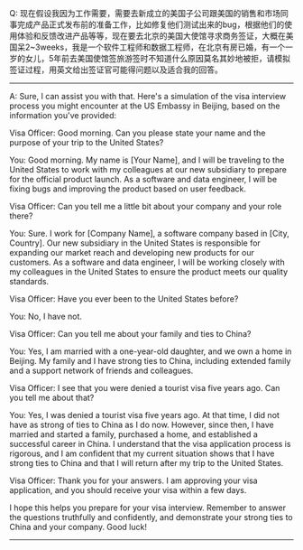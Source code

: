 Q: 现在假设我因为工作需要，需要去新成立的美国子公司跟美国的销售和市场同事完成产品正式发布前的准备工作，比如修复他们测试出来的bug，根据他们的使用体验和反馈改进产品等等，现在要去北京的美国大使馆寻求商务签证，大概在美国呆2~3weeks，我是一个软件工程师和数据工程师，在北京有房已婚，有一个一岁的女儿，5年前去美国使馆签旅游签时不知道什么原因莫名其妙地被拒，请模拟签证过程，用英文给出签证官可能得问题以及适合我的回答。

---

A: Sure, I can assist you with that. Here's a simulation of the visa interview process you might encounter at the US Embassy in Beijing, based on the information you've provided:

Visa Officer: Good morning. Can you please state your name and the purpose of your trip to the United States?

You: Good morning. My name is \[Your Name\], and I will be traveling to the United States to work with my colleagues at our new subsidiary to prepare for the official product launch. As a software and data engineer, I will be fixing bugs and improving the product based on user feedback.

Visa Officer: Can you tell me a little bit about your company and your role there?

You: Sure. I work for \[Company Name\], a software company based in \[City, Country\]. Our new subsidiary in the United States is responsible for expanding our market reach and developing new products for our customers. As a software and data engineer, I will be working closely with my colleagues in the United States to ensure the product meets our quality standards.

Visa Officer: Have you ever been to the United States before?

You: No, I have not.

Visa Officer: Can you tell me about your family and ties to China?

You: Yes, I am married with a one-year-old daughter, and we own a home in Beijing. My family and I have strong ties to China, including extended family and a support network of friends and colleagues.

Visa Officer: I see that you were denied a tourist visa five years ago. Can you tell me about that?

You: Yes, I was denied a tourist visa five years ago. At that time, I did not have as strong of ties to China as I do now. However, since then, I have married and started a family, purchased a home, and established a successful career in China. I understand that the visa application process is rigorous, and I am confident that my current situation shows that I have strong ties to China and that I will return after my trip to the United States.

Visa Officer: Thank you for your answers. I am approving your visa application, and you should receive your visa within a few days.

I hope this helps you prepare for your visa interview. Remember to answer the questions truthfully and confidently, and demonstrate your strong ties to China and your company. Good luck!

---

